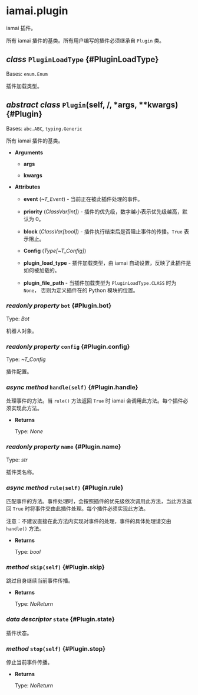 # iamai.plugin

iamai 插件。

所有 iamai 插件的基类。所有用户编写的插件必须继承自 `Plugin` 类。

## *class* `PluginLoadType` {#PluginLoadType}

Bases: `enum.Enum`

插件加载类型。

## *abstract class* `Plugin`(self, /, *args, **kwargs) {#Plugin}

Bases: `abc.ABC`, `typing.Generic`

所有 iamai 插件的基类。

- **Arguments**

  - **args**

  - **kwargs**

- **Attributes**

  - **event** (*~T_Event*) - 当前正在被此插件处理的事件。

  - **priority** (*ClassVar[int]*) - 插件的优先级，数字越小表示优先级越高，默认为 0。

  - **block** (*ClassVar[bool]*) - 插件执行结束后是否阻止事件的传播。`True` 表示阻止。

  - **Config** (*Type[~T_Config]*)

  - **__plugin_load_type__** - 插件加载类型，由 iamai 自动设置，反映了此插件是如何被加载的。

  - **__plugin_file_path__** - 当插件加载类型为 `PluginLoadType.CLASS` 时为 `None`，
  否则为定义插件在的 Python 模块的位置。

### *readonly property* `bot` {#Plugin.bot}

Type: *Bot*

机器人对象。

### *readonly property* `config` {#Plugin.config}

Type: *~T_Config*

插件配置。

### *async method* `handle(self)` {#Plugin.handle}

处理事件的方法。当 `rule()` 方法返回 `True` 时 iamai 会调用此方法。每个插件必须实现此方法。

- **Returns**

  Type: *None*

### *readonly property* `name` {#Plugin.name}

Type: *str*

插件类名称。

### *async method* `rule(self)` {#Plugin.rule}

匹配事件的方法。事件处理时，会按照插件的优先级依次调用此方法，当此方法返回 `True` 时将事件交由此插件处理。每个插件必须实现此方法。

注意：不建议直接在此方法内实现对事件的处理，事件的具体处理请交由 `handle()` 方法。

- **Returns**

  Type: *bool*

### *method* `skip(self)` {#Plugin.skip}

跳过自身继续当前事件传播。

- **Returns**

  Type: *NoReturn*

### *data descriptor* `state` {#Plugin.state}

插件状态。

### *method* `stop(self)` {#Plugin.stop}

停止当前事件传播。

- **Returns**

  Type: *NoReturn*